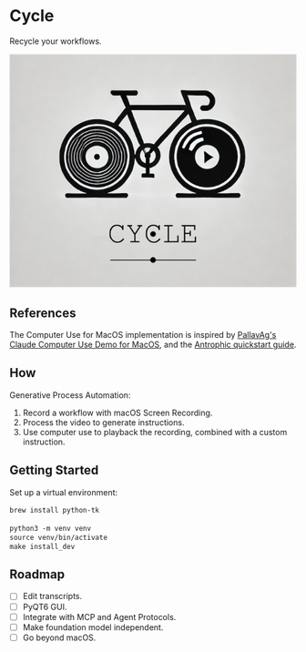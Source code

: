 # Cycle

Recycle your workflows.

![cycle logo](assets/cycle-logo.png)

## References

The Computer Use for MacOS implementation is inspired by [PallavAg's Claude Computer Use Demo for MacOS](https://github.com/PallavAg/claude-computer-use-macos), and the [Antrophic quickstart guide](https://github.com/anthropics/anthropic-quickstarts/tree/main/computer-use-demo/computer_use_demo).

## How

Generative Process Automation:

1. Record a workflow with macOS Screen Recording.
1. Process the video to generate instructions.
1. Use computer use to playback the recording,
   combined with a custom instruction.

## Getting Started

Set up a virtual environment:

```shell
brew install python-tk

python3 -m venv venv
source venv/bin/activate
make install_dev
```

## Roadmap

- [ ] Edit transcripts.
- [ ] PyQT6 GUI.
- [ ] Integrate with MCP and Agent Protocols.
- [ ] Make foundation model independent.
- [ ] Go beyond macOS.
